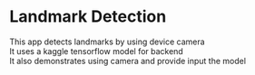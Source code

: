 # Landmark Detection
This app detects landmarks by using device camera<br>
It uses a kaggle tensorflow model for backend <br>
It also demonstrates using camera and provide input the model
